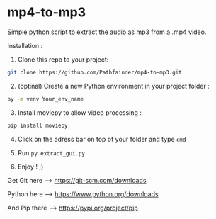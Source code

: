 # mp4-to-mp3
Simple python script to extract the audio as mp3 from a .mp4 video.

Installation :

1. Clone this repo to your project:
```bash
git clone https://github.com/Pathfainder/mp4-to-mp3.git
```

2. (optinal) Create a new Python environment in your project folder :
```bash
py -m venv Your_env_name
```

3. Install moviepy to allow video processing :
```bash
pip install moviepy
```
4. Click on the adress bar on top of your folder and type `cmd`
   
5. Run `py extract_gui.py`

6. Enjoy ! ;)


Get Git here --> https://git-scm.com/downloads 

Python here --> https://www.python.org/downloads 

And Pip there --> https://pypi.org/project/pip 
